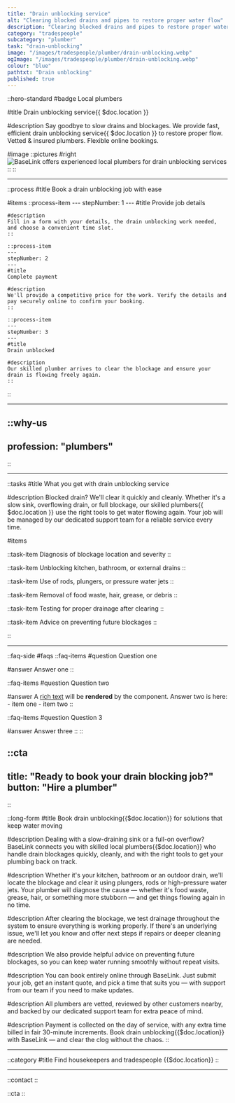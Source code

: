 ```yaml
---
title: "Drain unblocking service"
alt: "Clearing blocked drains and pipes to restore proper water flow"
description: "Clearing blocked drains and pipes to restore proper water flow"
category: "tradespeople"
subcategory: "plumber"
task: "drain-unblocking"
image: "/images/tradespeople/plumber/drain-unblocking.webp"
ogImage: "/images/tradespeople/plumber/drain-unblocking.webp"
colour: "blue"
pathtxt: "Drain unblocking"
published: true
---
```


::hero-standard
#badge
Local plumbers

#title
Drain unblocking service{{ $doc.location }}

#description
Say goodbye to slow drains and blockages. We provide fast, efficient drain unblocking service{{ $doc.location }} to restore proper flow. Vetted & insured plumbers. Flexible online bookings.

#image
    ::pictures
    #right
    ![BaseLink offers experienced local plumbers for drain unblocking services](/images/tradespeople/plumber/drain-unblocking.webp)
    ::
::

---

::process
#title
Book a drain unblocking job with ease

#items
    ::process-item
    ---
    stepNumber: 1
    ---
    #title
    Provide job details

    #description
    Fill in a form with your details, the drain unblocking work needed, and choose a convenient time slot.
    ::
    
    ::process-item
    ---
    stepNumber: 2
    ---
    #title
    Complete payment

    #description
    We'll provide a competitive price for the work. Verify the details and pay securely online to confirm your booking.
    ::

    ::process-item
    ---
    stepNumber: 3
    ---
    #title
    Drain unblocked

    #description
    Our skilled plumber arrives to clear the blockage and ensure your drain is flowing freely again.
    ::
::

---

::why-us
---
profession: "plumbers"
---
::

---

::tasks
#title
What you get with drain unblocking service

#description
Blocked drain? We'll clear it quickly and cleanly. Whether it's a slow sink, overflowing drain, or full blockage, our skilled plumbers{{ $doc.location }} use the right tools to get water flowing again. Your job will be managed by our dedicated support team for a reliable service every time.

#items

  ::task-item
  Diagnosis of blockage location and severity
  ::

  ::task-item
  Unblocking kitchen, bathroom, or external drains
  ::

  ::task-item
  Use of rods, plungers, or pressure water jets
  ::

  ::task-item
  Removal of food waste, hair, grease, or debris
  ::

  ::task-item
  Testing for proper drainage after clearing
  ::

  ::task-item
  Advice on preventing future blockages
  ::

::

---

::faq-side
#faqs
  ::faq-items
  #question
  Question one

  #answer
  Answer one
  ::

  ::faq-items
  #question
  Question two

  #answer
  A [rich text](/services/commercial-cleaning) will be **rendered** by the component.
  Answer two is here:
    - item one
    - item two
  ::

  ::faq-items
  #question
  Question 3

  #answer
  Answer three
  ::
::

::cta
---
title: "Ready to book your drain blocking job?"
button: "Hire a plumber"
---
::

::long-form
#title
Book drain unblocking{{$doc.location}} for solutions that keep water moving

#description
Dealing with a slow-draining sink or a full-on overflow? BaseLink connects you with skilled local plumbers{{$doc.location}} who handle drain blockages quickly, cleanly, and with the right tools to get your plumbing back on track.

#description
Whether it's your kitchen, bathroom or an outdoor drain, we'll locate the blockage and clear it using plungers, rods or high-pressure water jets. Your plumber will diagnose the cause — whether it's food waste, grease, hair, or something more stubborn — and get things flowing again in no time.

#description
After clearing the blockage, we test drainage throughout the system to ensure everything is working properly. If there's an underlying issue, we'll let you know and offer next steps if repairs or deeper cleaning are needed.

#description
We also provide helpful advice on preventing future blockages, so you can keep water running smoothly without repeat visits.

#description
You can book entirely online through BaseLink. Just submit your job, get an instant quote, and pick a time that suits you — with support from our team if you need to make updates.

#description
All plumbers are vetted, reviewed by other customers nearby, and backed by our dedicated support team for extra peace of mind.

#description
Payment is collected on the day of service, with any extra time billed in fair 30-minute increments. Book drain unblocking{{$doc.location}} with BaseLink — and clear the clog without the chaos.
::

---

::category
#title
Find housekeepers and tradespeople {{$doc.location}}
::

---

::contact
::

::cta
::